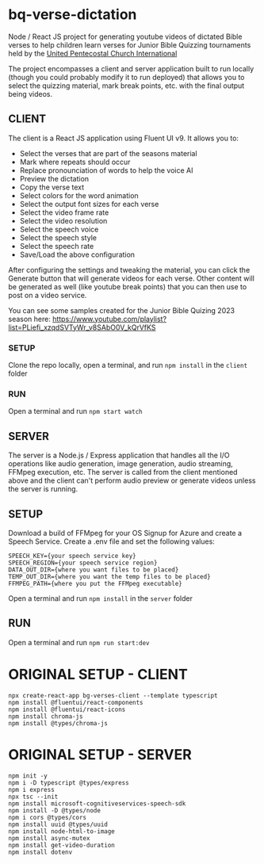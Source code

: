 # bq-verse-dictation
Node / React JS project for generating youtube videos of dictated Bible verses to help children
learn verses for Junior Bible Quizzing tournaments held by the 
[United Pentecostal Church International](https://www.najbq.com/)

The project encompasses a client and server application built to run locally (though you could probably
modify it to run deployed) that allows you to select the quizzing material, mark break points, etc.
with the final output being videos.

## CLIENT
The client is a React JS application using Fluent UI v9. It allows you to:
- Select the verses that are part of the seasons material
- Mark where repeats should occur
- Replace pronounciation of words to help the voice AI
- Preview the dictation
- Copy the verse text
- Select colors for the word animation
- Select the output font sizes for each verse
- Select the video frame rate
- Select the video resolution
- Select the speech voice
- Select the speech style
- Select the speech rate
- Save/Load the above configuration

After configuring the settings and tweaking the material, you can click the Generate button that will
generate videos for each verse.  Other content will be generated as well (like youtube break points)
that you can then use to post on a video service.

You can see some samples created for the Junior Bible Quizing 2023 season here:
https://www.youtube.com/playlist?list=PLiefi_xzqdSVTyWr_v8SAbO0V_kQrVfKS

### SETUP
Clone the repo locally, open a terminal, and run `npm install` in the `client` folder

### RUN
Open a terminal and run `npm start watch`

## SERVER
The server is a Node.js / Express application that handles all the I/O operations like audio generation,
image generation, audio streaming, FFMpeg execution, etc.  The server is called from the client mentioned
above and the client can't perform audio preview or generate videos unless the server is running.

## SETUP
Download a build of FFMpeg for your OS
Signup for Azure and create a Speech Service.
Create a .env file and set the following values:
```
SPEECH_KEY={your speech service key}
SPEECH_REGION={your speech service region}
DATA_OUT_DIR={where you want files to be placed}
TEMP_OUT_DIR={where you want the temp files to be placed}
FFMPEG_PATH={where you put the FFMpeg executable}
```

Open a terminal and run `npm install` in the `server` folder

## RUN
Open a terminal and run `npm run start:dev`

# ORIGINAL SETUP - CLIENT

```shell
npx create-react-app bg-verses-client --template typescript
npm install @fluentui/react-components
npm install @fluentui/react-icons
npm install chroma-js
npm install @types/chroma-js
```

# ORIGINAL SETUP - SERVER

```shell
npm init -y
npm i -D typescript @types/express
npm i express
npx tsc --init
npm install microsoft-cognitiveservices-speech-sdk
npm install -D @types/node
npm i cors @types/cors
npm install uuid @types/uuid
npm install node-html-to-image
npm install async-mutex
npm install get-video-duration
npm install dotenv
```